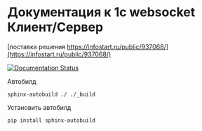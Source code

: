 # Документация к 1с websocket Клиент/Сервер

[поставка решения https://infostart.ru/public/937068/](https://infostart.ru/public/937068/)

[![Documentation Status](https://readthedocs.org/projects/1c-websocket/badge/?version=latest)](https://1c-websocket-docs.readthedocs.io/ru/latest/?badge=latest)

Автобилд 

```sphinx-autobuild ./ ./_build```

Установить автобилд

`pip install sphinx-autobuild`
